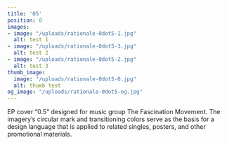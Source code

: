 ```yaml
---
title: '05'
position: 0
images:
- image: "/uploads/rationale-0dot5-1.jpg"
  alt: test 1
- image: "/uploads/rationale-0dot5-3.jpg"
  alt: test 2
- image: "/uploads/rationale-0dot5-2.jpg"
  alt: test 3
thumb_image:
  image: "/uploads/rationale-0dot5-0.jpg"
  alt: thumb test
og_image: "/uploads/rationale-0dot5-og.jpg"
---
```


EP cover “0.5” designed for music group The Fascination Movement. The imagery’s circular mark and transitioning colors serve as the basis for a design language that is applied to related singles, posters, and other promotional materials.
